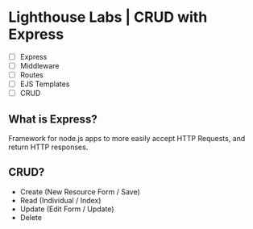 # Lighthouse Labs | CRUD with Express

* [ ] Express
* [ ] Middleware
* [ ] Routes
* [ ] EJS Templates
* [ ] CRUD

## What is Express?

Framework for node.js apps to more easily accept HTTP Requests, and return HTTP responses.

## CRUD?

* Create (New Resource Form / Save)
* Read (Individual / Index)
* Update (Edit Form / Update)
* Delete
